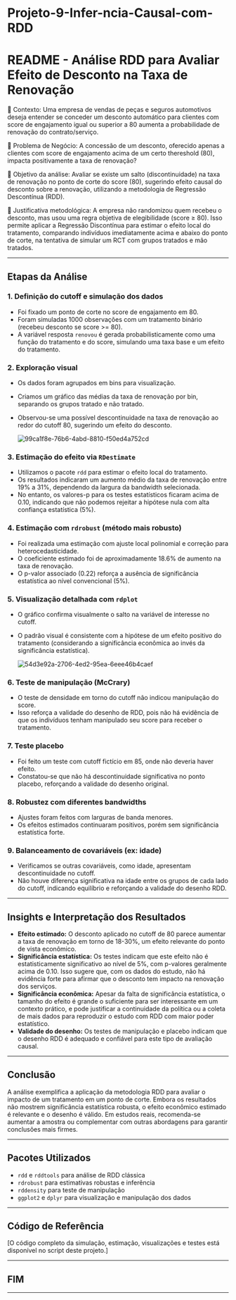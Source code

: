 # Projeto-9-Infer-ncia-Causal-com-RDD

# README - Análise RDD para Avaliar Efeito de Desconto na Taxa de Renovação

📌 Contexto:
Uma empresa de vendas de peças e seguros automotivos deseja entender se conceder um desconto automático para clientes com score de engajamento igual ou superior a 80 aumenta a probabilidade de renovação do contrato/serviço.

💼 Problema de Negócio:
A concessão de um desconto, oferecido apenas a clientes com score de engajamento acima de um certo thereshold (80), impacta positivamente a taxa de renovação?


🎯 Objetivo da análise:
Avaliar se existe um salto (discontinuidade) na taxa de renovação no ponto de corte do score (80), sugerindo efeito causal do desconto sobre a renovação, utilizando a metodologia de Regressão Descontínua (RDD). 

🧠 Justificativa metodológica:
A empresa não randomizou quem recebeu o desconto, mas usou uma regra objetiva de elegibilidade (score ≥ 80). Isso permite aplicar a Regressão Discontínua para estimar o efeito local do tratamento, comparando indivíduos imediatamente acima e abaixo do ponto de corte, na tentativa de simular um RCT com grupos tratados e mão tratados.


---

## Etapas da Análise

### 1. Definição do cutoff e simulação dos dados
- Foi fixado um ponto de corte no score de engajamento em 80.
- Foram simuladas 1000 observações com um tratamento binário (recebeu desconto se score >= 80).
- A variável resposta `renovou` é gerada probabilisticamente como uma função do tratamento e do score, simulando uma taxa base e um efeito do tratamento.

### 2. Exploração visual
- Os dados foram agrupados em bins para visualização.
- Criamos um gráfico das médias da taxa de renovação por bin, separando os grupos tratado e não tratado.
- Observou-se uma possível descontinuidade na taxa de renovação ao redor do cutoff 80, sugerindo um efeito do desconto.

  ![99ca1f8e-76b6-4abd-8810-f50ed4a752cd](https://github.com/user-attachments/assets/d8e17da3-dc6d-4426-8cb2-c20417dbdf90)


### 3. Estimação do efeito via `RDestimate`
- Utilizamos o pacote `rdd` para estimar o efeito local do tratamento.
- Os resultados indicaram um aumento médio da taxa de renovação entre 19% a 31%, dependendo da largura da bandwidth selecionada.
- No entanto, os valores-p para os testes estatísticos ficaram acima de 0.10, indicando que não podemos rejeitar a hipótese nula com alta confiança estatística (5%).

### 4. Estimação com `rdrobust` (método mais robusto)
- Foi realizada uma estimação com ajuste local polinomial e correção para heterocedasticidade.
- O coeficiente estimado foi de aproximadamente 18.6% de aumento na taxa de renovação.
- O p-valor associado (0.22) reforça a ausência de significância estatística ao nível convencional (5%).

### 5. Visualização detalhada com `rdplot`
- O gráfico confirma visualmente o salto na variável de interesse no cutoff.
- O padrão visual é consistente com a hipótese de um efeito positivo do tratamento (considerando a significância econômica ao invés da significância estatística).

  ![54d3e92a-2706-4ed2-95ea-6eee46b4caef](https://github.com/user-attachments/assets/db0d8eac-b665-4669-b838-e9774c129499)


  

### 6. Teste de manipulação (McCrary)
- O teste de densidade em torno do cutoff não indicou manipulação do score.
- Isso reforça a validade do desenho de RDD, pois não há evidência de que os indivíduos tenham manipulado seu score para receber o tratamento.

### 7. Teste placebo
- Foi feito um teste com cutoff fictício em 85, onde não deveria haver efeito.
- Constatou-se que não há descontinuidade significativa no ponto placebo, reforçando a validade do desenho original.

### 8. Robustez com diferentes bandwidths
- Ajustes foram feitos com larguras de banda menores.
- Os efeitos estimados continuaram positivos, porém sem significância estatística forte.

### 9. Balanceamento de covariáveis (ex: idade)
- Verificamos se outras covariáveis, como idade, apresentam descontinuidade no cutoff.
- Não houve diferença significativa na idade entre os grupos de cada lado do cutoff, indicando equilíbrio e reforçando a validade do desenho RDD.

---

## Insights e Interpretação dos Resultados

- **Efeito estimado:** O desconto aplicado no cutoff de 80 parece aumentar a taxa de renovação em torno de 18-30%, um efeito relevante do ponto de vista econômico.
- **Significância estatística:** Os testes indicam que este efeito não é estatisticamente significativo ao nível de 5%, com p-valores geralmente acima de 0.10. Isso sugere que, com os dados do estudo, não há evidência forte para afirmar que o desconto tem impacto na renovação dos serviços.
- **Significância econômica:** Apesar da falta de significância estatística, o tamanho do efeito é grande o suficiente para ser interessante em um contexto prático, e pode justificar a continuidade da política ou a coleta de mais dados para reproduzir o estudo com RDD com maior poder estatístico.
- **Validade do desenho:** Os testes de manipulação e placebo indicam que o desenho RDD é adequado e confiável para este tipo de avaliação causal.

---

## Conclusão

A análise exemplifica a aplicação da metodologia RDD para avaliar o impacto de um tratamento em um ponto de corte. Embora os resultados não mostrem significância estatística robusta, o efeito econômico estimado é relevante e o desenho é válido. Em estudos reais, recomenda-se aumentar a amostra ou complementar com outras abordagens para garantir conclusões mais firmes.

---

## Pacotes Utilizados

- `rdd` e `rddtools` para análise de RDD clássica
- `rdrobust` para estimativas robustas e inferência
- `rddensity` para teste de manipulação
- `ggplot2` e `dplyr` para visualização e manipulação dos dados

---

## Código de Referência

[O código completo da simulação, estimação, visualizações e testes está disponível no script deste projeto.]

---

## FIM


---

